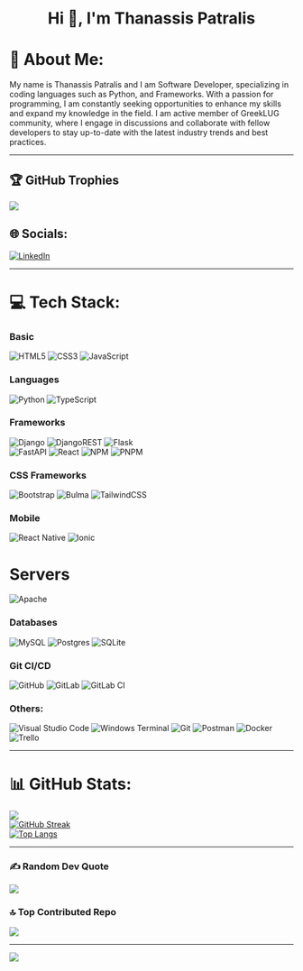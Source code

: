<h1 style="text-align: center;">Hi 👋, I'm Thanassis Patralis</h1>

# 💫 About Me:
My name is Thanassis Patralis and I am Software Developer, specializing in coding languages such as Python, and Frameworks. With a passion for programming, I am constantly seeking opportunities to enhance my skills and expand my knowledge in the field. I am active member of GreekLUG community, where I engage in discussions and collaborate with fellow developers to stay up-to-date with the latest industry trends and best practices.

---
## 🏆 GitHub Trophies
![](https://github-profile-trophy.vercel.app/?username=sakispat&theme=onedark&no-frame=false&no-bg=false&margin-w=4)

## 🌐 Socials:
[![LinkedIn](https://img.shields.io/badge/LinkedIn-%230077B5.svg?logo=linkedin&logoColor=white)](https://linkedin.com/in/@Thanassis)<br>

---
# 💻 Tech Stack:
### Basic
![HTML5](https://img.shields.io/badge/html5-%23E34F26.svg?style=plastic&logo=html5&logoColor=white)
![CSS3](https://img.shields.io/badge/css3-%231572B6.svg?style=plastic&logo=css3&logoColor=white)
![JavaScript](https://img.shields.io/badge/javascript-%23323330.svg?style=plastic&logo=javascript&logoColor=%23F7DF1E)

### Languages
![Python](https://img.shields.io/badge/python-3670A0?style=plastic&logo=python&logoColor=ffdd54)
![TypeScript](https://img.shields.io/badge/typescript-%23007ACC.svg?style=plastic&logo=typescript&logoColor=white)

### Frameworks
![Django](https://img.shields.io/badge/django-%23092E20.svg?style=plastic&logo=django&logoColor=white)
![DjangoREST](https://img.shields.io/badge/DJANGO-REST-ff1709?style=plastic&logo=django&logoColor=white&color=ff1709&labelColor=gray)
![Flask](https://img.shields.io/badge/flask-%23000.svg?style=plastic&logo=flask&logoColor=white)<br>
![FastAPI](https://img.shields.io/badge/FastAPI-005571?style=plastic&logo=fastapi)
![React](https://img.shields.io/badge/react-%2320232a.svg?style=plastic&logo=react&logoColor=%2361DAFB)
![NPM](https://img.shields.io/badge/NPM-%23CB3837.svg?style=plastic&logo=npm&logoColor=white)
![PNPM](https://img.shields.io/badge/pnpm-%234a4a4a.svg?style=plastic&logo=pnpm&logoColor=f69220)

### CSS Frameworks
![Bootstrap](https://img.shields.io/badge/bootstrap-%238511FA.svg?style=plastic&logo=bootstrap&logoColor=white)
![Bulma](https://img.shields.io/badge/bulma-00D0B1?style=plastic&logo=bulma&logoColor=white)
![TailwindCSS](https://img.shields.io/badge/tailwindcss-%2338B2AC.svg?style=plastic&logo=tailwind-css&logoColor=white)

### Mobile
![React Native](https://img.shields.io/badge/react_native-%2320232a.svg?style=plastic&logo=react&logoColor=%2361DAFB)
![Ionic](https://img.shields.io/badge/Ionic-%233880FF.svg?style=plastic&logo=Ionic&logoColor=white)

# Servers
![Apache](https://img.shields.io/badge/apache-%23D42029.svg?style=plastic&logo=apache&logoColor=white)

### Databases
![MySQL](https://img.shields.io/badge/mysql-4479A1.svg?style=plastic&logo=mysql&logoColor=white)
![Postgres](https://img.shields.io/badge/postgres-%23316192.svg?style=plastic&logo=postgresql&logoColor=white)
![SQLite](https://img.shields.io/badge/sqlite-%2307405e.svg?style=plastic&logo=sqlite&logoColor=white)

### Git CI/CD
![GitHub](https://img.shields.io/badge/github-%23121011.svg?style=plastic&logo=github&logoColor=white)
![GitLab](https://img.shields.io/badge/gitlab-%23181717.svg?style=plastic&logo=gitlab&logoColor=white)
![GitLab CI](https://img.shields.io/badge/gitlab%20CI-%23181717.svg?style=plastic&logo=gitlab&logoColor=white)

### Others:
![Visual Studio Code](https://img.shields.io/badge/Visual%20Studio%20Code-007ACC?logo=visualstudiocode&logoColor=fff&style=plastic)
![Windows Terminal](https://img.shields.io/badge/Windows%20Terminal-%234D4D4D.svg?style=plastic&logo=windows-terminal&logoColor=white)
![Git](https://img.shields.io/badge/git-%23F05033.svg?style=plastic&logo=git&logoColor=white)
![Postman](https://img.shields.io/badge/Postman-FF6C37?style=plastic&logo=postman&logoColor=white)
![Docker](https://img.shields.io/badge/docker-%230db7ed.svg?style=plastic&logo=docker&logoColor=white)
![Trello](https://img.shields.io/badge/Trello-%23026AA7.svg?style=plastic&logo=Trello&logoColor=white)<br>

---
# 📊 GitHub Stats:
![](https://github-readme-stats.vercel.app/api?username=sakispat&theme=dark&hide_border=false&include_all_commits=true&count_private=true)<br/>
[![GitHub Streak](https://github-readme-streak-stats.herokuapp.com?user=sakispat&theme=dark&hide_border=true&border_radius=5&date_format=M%20j%5B%2C%20Y%5D&mode=weekly&card_width=500&card_height=200&fire=E22929&ring=4EBCE5&currStreakLabel=4ABC4AE2)](https://git.io/streak-stats)<br/>
[![Top Langs](https://github-readme-stats.vercel.app/api/top-langs/?username=sakispat&theme=dark&layout=donut)](https://github.com/anuraghazra/github-readme-stats)

---
### ✍️ Random Dev Quote
![](https://quotes-github-readme.vercel.app/api?type=horizontal&theme=gruvbox)

### 🔝 Top Contributed Repo
![](https://github-contributor-stats.vercel.app/api?username=sakispat&limit=5&theme=dracula&combine_all_yearly_contributions=true)

---
[![](https://visitcount.itsvg.in/api?id=sakispat&label=Profile%20Views&color=1&icon=4&pretty=true)](https://github.com/sakispat)
